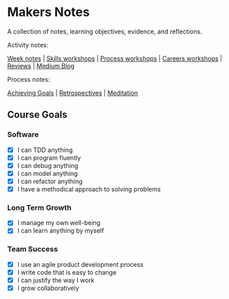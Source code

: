 # Makers Notes

A collection of notes, learning objectives, evidence, and reflections.

Activity notes:

[Week notes] | [Skills workshops] | [Process workshops] | [Careers workshops] | [Reviews] | [Medium Blog]

Process notes:

[Achieving Goals] | [Retrospectives] | [Meditation]

## Course Goals

### Software

- [x] I can TDD anything
- [x] I can program fluently
- [x] I can debug anything
- [x] I can model anything
- [x] I can refactor anything
- [x] I have a methodical approach to solving problems

### Long Term Growth

- [x] I manage my own well-being
- [x] I can learn anything by myself

### Team Success

- [x] I use an agile product development process
- [x] I write code that is easy to change
- [x] I can justify the way I work
- [x] I grow collaboratively

<!-- Links -->

[Skills workshops]: skills_workshops/README.md
[Careers workshops]: /careers/README.md
[Week notes]: week_notes/README.md
[Process workshops]: process_workshops.md
[Achieving Goals]: achieving_goals.md
[Retrospectives]: retro.md
[Meditation]: meditation.md
[Reviews]: reviews.md
[Medium Blog]: https://medium.com/@hturnbull93
